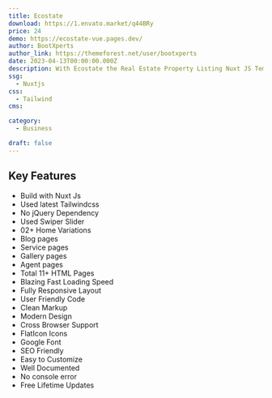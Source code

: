 ```yaml
---
title: Ecostate
download: https://1.envato.market/q44BRy
price: 24
demo: https://ecostate-vue.pages.dev/
author: BootXperts
author_link: https://themeforest.net/user/bootxperts
date: 2023-04-13T00:00:00.000Z
description: With Ecostate the Real Estate Property Listing Nuxt JS Template, you can craft your desired single property real estate listing website in little to no time.
ssg:
  - Nuxtjs
css:
  - Tailwind
cms:

category:
  - Business

draft: false
---
```


## Key Features

- Build with Nuxt Js
- Used latest Tailwindcss
- No jQuery Dependency
- Used Swiper Slider
- 02+ Home Variations
- Blog pages
- Service pages
- Gallery pages
- Agent pages
- Total 11+ HTML Pages
- Blazing Fast Loading Speed
- Fully Responsive Layout
- User Friendly Code
- Clean Markup
- Modern Design
- Cross Browser Support
- FlatIcon Icons
- Google Font
- SEO Friendly
- Easy to Customize
- Well Documented
- No console error
- Free Lifetime Updates
